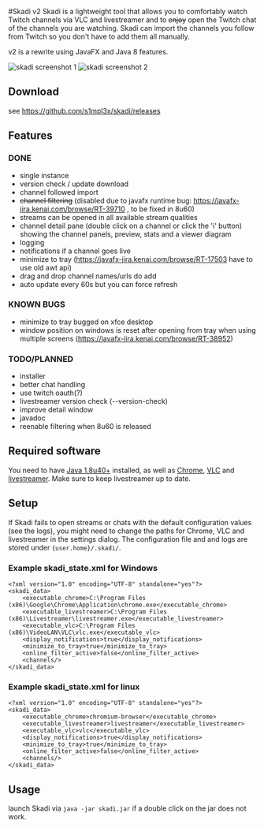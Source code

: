 #Skadi v2
Skadi is a lightweight tool that allows you to comfortably watch Twitch channels via VLC and livestreamer and to ~~enjoy~~ open the Twitch chat of the channels you are watching. Skadi can import the channels you follow from Twitch so you don't have to add them all manually.

v2 is a rewrite using JavaFX and Java 8 features.

![skadi screenshot 1](https://i.imgur.com/UXBPwwf.png "main window")
![skadi screenshot 2](https://i.imgur.com/ExnJCtW.png "open stream and chat")

## Download

see https://github.com/s1mpl3x/skadi/releases

## Features
### DONE
* single instance
* version check / update download
* channel followed import
* ~~channel filtering~~ (disabled due to javafx runtime bug: https://javafx-jira.kenai.com/browse/RT-39710 , to be fixed in 8u60)
* streams can be opened in all available stream qualities
* channel detail pane (double click on a channel or click the 'i' button) showing the channel panels, preview, stats and a viewer diagram
* logging
* notifications if a channel goes live
* minimize to tray (https://javafx-jira.kenai.com/browse/RT-17503 have to use old awt api)
* drag and drop channel names/urls do add
* auto update every 60s but you can force refresh

### KNOWN BUGS
* minimize to tray bugged on xfce desktop
* window position on windows is reset after opening from tray when using multiple screens (https://javafx-jira.kenai.com/browse/RT-38952)

### TODO/PLANNED
* installer
* better chat handling
* use twitch oauth(?)
* livestreamer version check (--version-check)
* improve detail window
* javadoc
* reenable filtering when 8u60 is released

## Required software
You need to have [Java 1.8u40+](https://www.java.com/download/) installed, as well as [Chrome](https://www.google.com/chrome/), [VLC](https://www.videolan.org/vlc/) and [livestreamer](https://github.com/chrippa/livestreamer/releases).
Make sure to keep livestreamer up to date.

## Setup
If Skadi fails to open streams or chats with the default configuration values (see the logs), you might need to change the paths for Chrome, VLC and livestreamer in the settings dialog. 
The configuration file and and logs are stored under `{user.home}/.skadi/`.

### Example skadi_state.xml for Windows
```
<?xml version="1.0" encoding="UTF-8" standalone="yes"?>
<skadi_data>
    <executable_chrome>C:\Program Files (x86)\Google\Chrome\Application\chrome.exe</executable_chrome>
    <executable_livestreamer>C:\Program Files (x86)\Livestreamer\livestreamer.exe</executable_livestreamer>
    <executable_vlc>C:\Program Files (x86)\VideoLAN\VLC\vlc.exe</executable_vlc>
    <display_notifications>true</display_notifications>
    <minimize_to_tray>true</minimize_to_tray>
    <online_filter_active>false</online_filter_active>
    <channels/>
</skadi_data>
```

### Example skadi_state.xml for linux
```
<?xml version="1.0" encoding="UTF-8" standalone="yes"?>
<skadi_data>
    <executable_chrome>chromium-browser</executable_chrome>
    <executable_livestreamer>livestreamer</executable_livestreamer>
    <executable_vlc>vlc</executable_vlc>
    <display_notifications>true</display_notifications>
    <minimize_to_tray>true</minimize_to_tray>
    <online_filter_active>false</online_filter_active>
    <channels/>
</skadi_data>
```

## Usage
launch Skadi via `java -jar skadi.jar`
if a double click on the jar does not work.
